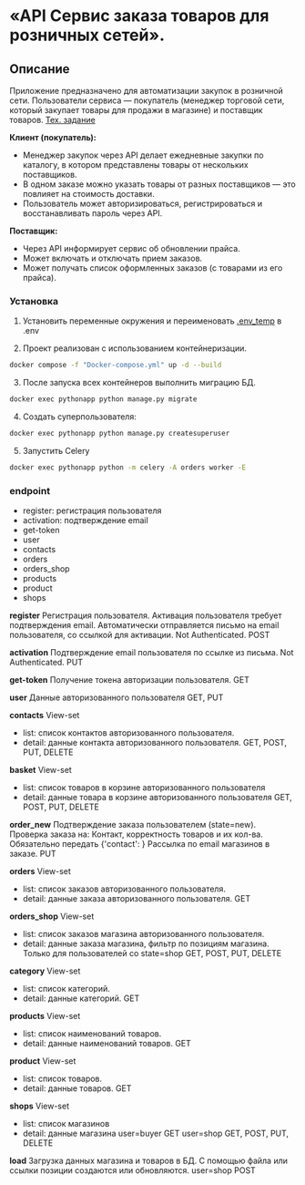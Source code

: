 # «API Сервис заказа товаров для розничных сетей».

## Описание

Приложение предназначено для автоматизации закупок в розничной сети. Пользователи сервиса — покупатель (менеджер торговой сети, который закупает товары для продажи в магазине) и поставщик товаров. [Тех. задание](./README_DEV.md)

**Клиент (покупатель):**

- Менеджер закупок через API делает ежедневные закупки по каталогу, в котором
  представлены товары от нескольких поставщиков.
- В одном заказе можно указать товары от разных поставщиков — это
  повлияет на стоимость доставки.
- Пользователь может авторизироваться, регистрироваться и восстанавливать пароль через API.
    
**Поставщик:**

- Через API информирует сервис об обновлении прайса.
- Может включать и отключать прием заказов.
- Может получать список оформленных заказов (с товарами из его прайса).

### Установка 

1. Установить переменные окружения и переименовать [.env_temp](./orders/orders/.env_temp) в .env

2. Проект реализован с использованием контейнеризации.
```bash
docker compose -f "Docker-compose.yml" up -d --build
```

3. После запуска всех контейнеров выполнить миграцию БД.
```bash
docker exec pythonapp python manage.py migrate
```

4. Создать суперпользователя:
```bash
docker exec pythonapp python manage.py createsuperuser
```

5. Запустить Celery
```bash
docker exec pythonapp python -m celery -A orders worker -E
```

### endpoint

- register: регистрация пользователя
- activation: подтверждение email
- get-token
- user
- contacts
- orders
- orders_shop
- products
- product
- shops


**register**
Регистрация пользователя. Активация пользователя требует подтверждения email.
Автоматически отправляется письмо на email пользователя, со ссылкой для активации.
Not Authenticated.
POST

**activation**
Подтверждение email пользователя по ссылке из письма.
Not Authenticated.
PUT

**get-token**
Получение токена авторизации пользователя.
GET

**user**
Данные авторизованного пользователя
GET, PUT

**contacts**
View-set
- list: список контактов авторизованного пользователя.
- detail: данные контакта авторизованного пользователя.
GET, POST, PUT, DELETE

**basket**
View-set
- list: список товаров в корзине авторизованного пользователя
- detail: данные товара в корзине авторизованного пользователя
GET, POST, PUT, DELETE

**order_new**
Подтверждение заказа пользователем (state=new).
Проверка заказа на: Контакт, корректность товаров и их кол-ва.
Обязательно передать {'contact': <id>}
Рассылка по email магазинов в заказе.
PUT

**orders**
View-set
- list: список заказов авторизованного пользователя.
- detail: данные заказа авторизованного пользователя.
GET

**orders_shop**
View-set
- list: список заказов магазина авторизованного пользователя.
- detail: данные заказа магазина, фильтр по позициям магазина.
Только для пользователей со state=shop
GET, POST, PUT, DELETE

**category**
View-set
- list: список категорий.
- detail: данные категорий.
GET

**products**
View-set
- list: список наименований товаров.
- detail: данные наименований товаров.
GET

**product**
View-set
- list: список товаров.
- detail: данные товаров.
GET

**shops**
View-set
- list: список магазинов
- detail: данные магазина
user=buyer GET
user=shop GET, POST, PUT, DELETE

**load**
Загрузка данных магазина и товаров в БД.
С помощью файла или ссылки позиции создаются или обновляются.
user=shop POST
